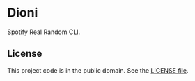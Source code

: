 # Dioni

Spotify Real Random CLI.

## License

This project code is in the public domain. See the [LICENSE file][1].

[1]: https://github.com/Nhanderu/dioni/blob/master/LICENSE
